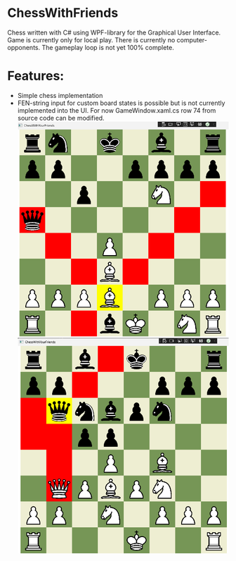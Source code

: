 # ChessWithFriends
Chess written with C# using WPF-library for the Graphical User Interface.
Game is currently only for local play. There is currently no computer-opponents.
The gameplay loop is not yet 100% complete.

# Features:
- Simple chess implementation
- FEN-string input for custom board states is possible but is not currently implemented into the UI. 
For now GameWindow.xaml.cs row 74 from source code can be modified.
![](ChessProject/Screenshots/ChessWithFriends_1.png)
![](ChessProject/Screenshots/ChessWithFriends_2.png)
